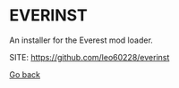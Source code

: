 # EVERINST
 
 An installer for the Everest mod loader.
 
 SITE: https://github.com/leo60228/everinst

 [Go back](https://portable-linux-apps.github.io/apps.html)

